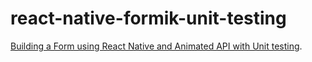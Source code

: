 # react-native-formik-unit-testing

[Building a Form using React Native and Animated API with Unit testing](https://github.com/thisisgazzar/react-native-formik-unit-testing).

